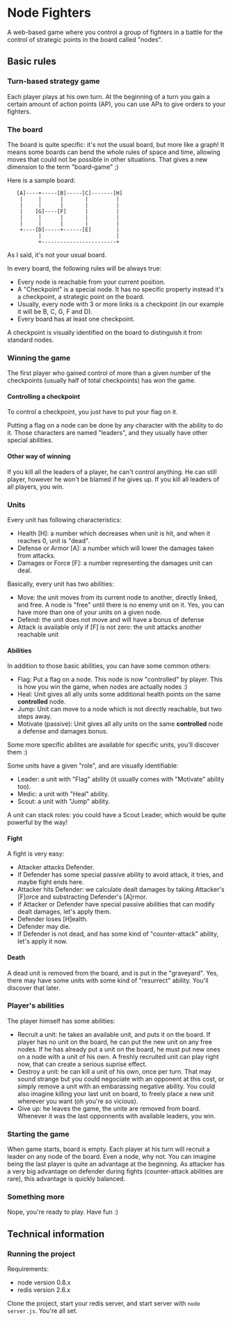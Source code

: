 # Node Fighters

A web-based game where you control a group of fighters in a battle for the control of strategic points in the board called "nodes".

## Basic rules

### Turn-based strategy game

Each player plays at his own turn. At the beginning of a turn you gain a certain amount of action points (AP), you can use APs to give orders to your fighters.

### The board

The board is quite specific: it's not the usual board, but more like a graph! It means some boards can bend the whole rules of space and time, allowing moves that could not be possible in other situations. That gives a new dimension to the term "board-game" ;)

Here is a sample board:

```
   [A]----+-----[B]-----[C]-------[H]
    |     |      |       |         |
    |     |      |       |         |
    |    [G]----[F]      |         |
    |     |      |       |         |
    |     |      |       |         |
    +----[D]-----+------[E]        |
          |                        |
          +------------------------+
```

As I said, it's not your usual board.

In every board, the following rules will be always true:

* Every node is reachable from your current position.
* A "Checkpoint" is a special node. It has no specific property instead it's a checkpoint, a strategic point on the board.
* Usually, every node with 3 or more links is a checkpoint (in our example it will be B, C, G, F and D).
* Every board has at least one checkpoint.

A checkpoint is visually identified on the board to distinguish it from standard nodes.

### Winning the game

The first player who gained control of more than a given number of the checkpoints (usually half of total checkpoints) has won the game.

#### Controlling a checkpoint

To control a checkpoint, you just have to put your flag on it.

Putting a flag on a node can be done by any character with the ability to do it. Those characters are named "leaders", and they usually have other special abilities.

#### Other way of winning

If you kill all the leaders of a player, he can't control anything. He can still player, however he won't be blamed if he gives up. If you kill all leaders of all players, you win.

### Units

Every unit has following characteristics:

* Health [H]: a number which decreases when unit is hit, and when it reaches 0, unit is "dead".
* Defense or Armor [A]: a number which will lower the damages taken from attacks.
* Damages or Force [F]: a number representing the damages unit can deal.

Basically, every unit has two abilities:

* Move: the unit moves from its current node to another, directly linked, and free. A node is "free" until there is no enemy unit on it. Yes, you can have more than one of your units on a given node.
* Defend: the unit does not move and will have a bonus of defense
* Attack is available only if [F] is not zero: the unit attacks another reachable unit

#### Abilities

In addition to those basic abilities, you can have some common others:

* Flag: Put a flag on a node. This node is now "controlled" by player. This is how you win the game, when nodes are actually nodes :)
* Heal: Unit gives all ally units some additional health points on the same **controlled** node.
* Jump: Unit can move to a node which is not directly reachable, but two steps away.
* Motivate (passive): Unit gives all ally units on the same **controlled** node a defense and damages bonus.

Some more specific abilites are available for specific units, you'll discover them :)

Some units have a given "role", and are visually identifiable:

* Leader: a unit with "Flag" ability (it usually comes with "Motivate" ability too).
* Medic: a unit with "Heal" ability.
* Scout: a unit with "Jump" ability.

A unit can stack roles: you could have a Scout Leader, which would be quite powerful by the way!

#### Fight

A fight is very easy:

* Attacker attacks Defender.
* If Defender has some special passive ability to avoid attack, it tries, and maybe fight ends here.
* Attacker hits Defender: we calculate dealt damages by taking Attacker's [F]orce and substracting Defender's [A]rmor.
* If Attacker or Defender have special passive abilities that can modify dealt damages, let's apply them.
* Defender loses [H]ealth.
* Defender may die.
* If Defender is not dead, and has some kind of "counter-attack" ability, let's apply it now.

#### Death

A dead unit is removed from the board, and is put in the "graveyard". Yes, there may have some units with some kind of "resurrect" ability. You'll discover that later.

### Player's abilities

The player himself has some abilities:

* Recruit a unit: he takes an available unit, and puts it on the board. If player has no unit on the board, he can put the new unit on any free nodes. If he has already put a unit on the board, he must put new ones on a node with a unit of his own. A freshly recruited unit can play right now, that can create a serious suprise effect.
* Destroy a unit: he can kill a unit of his own, once per turn. That may sound strange but you could negociate with an opponent at this cost, or simply remove a unit with an embarassing negative ability. You could also imagine killing your last unit on board, to freely place a new unit wherever you want (oh you're so vicious).
* Give up: he leaves the game, the unite are removed from board. Whenever it was the last opponnents with available leaders, you win.

### Starting the game

When game starts, board is empty. Each player at his turn will recruit a leader on any node of the board. Even a node, why not.
You can imagine being the last player is quite an advantage at the beginning. As attacker has a very big advantage on defender during fights (counter-attack abilities are rare), this advantage is quickly balanced.

### Something more

Nope, you're ready to play. Have fun :)

## Technical information

### Running the project

Requirements:

* node version 0.8.x
* redis version 2.6.x

Clone the project, start your redis server, and start server with `node server.js`. You're all set.

